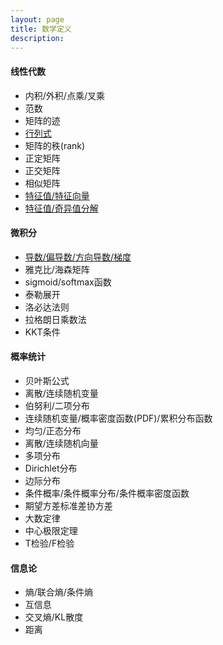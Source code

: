 ```yaml
---
layout: page
title: 数学定义
description:
---
```


#### 线性代数
- 内积/外积/点乘/叉乘
- 范数
- 矩阵的迹
- [行列式](https://www.matongxue.com/madocs/791/)
- 矩阵的秩(rank)
- 正定矩阵
- 正交矩阵
- 相似矩阵
- [特征值/特征向量](https://www.matongxue.com/madocs/228/)
- [特征值/奇异值分解](https://www.cnblogs.com/fuleying/p/4466326.html)

#### 微积分

- [导数/偏导数/方向导数/梯度](https://blog.csdn.net/baishuo8/article/details/81408369)
- 雅克比/海森矩阵
- sigmoid/softmax函数
- 泰勒展开
- 洛必达法则
- 拉格朗日乘数法
- KKT条件
  
#### 概率统计
- 贝叶斯公式
- 离散/连续随机变量
- 伯努利/二项分布
- 连续随机变量/概率密度函数(PDF)/累积分布函数
- 均匀/正态分布
- 离散/连续随机向量
- 多项分布
- Dirichlet分布
- 边际分布
- 条件概率/条件概率分布/条件概率密度函数
- 期望方差标准差协方差
- 大数定律
- 中心极限定理
- T检验/F检验

#### 信息论
- 熵/联合熵/条件熵
- 互信息
- 交叉熵/KL散度
- 距离
